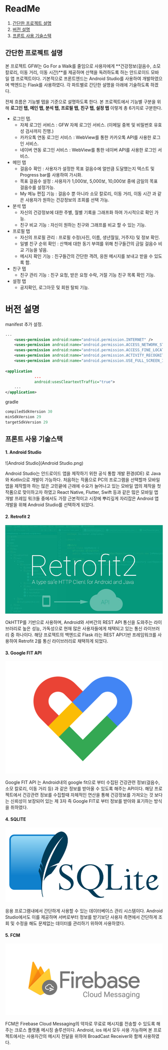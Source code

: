 # ReadMe

1. [간단한 프로젝트 설명](#간단한-프로젝트-설명)
2. [버전 설명](#버전-설명)
3. [프론트 사용 기술스택](#프론트-사용-기술스택)



## 간단한 프로젝트 설명

본 프로젝트 GFW는 Go For a Walk를 줄임으로 사용자에게 **건강정보(걸음수, 소모 칼로리, 이동 거리, 이동 시간)**를 제공하며 산책을 독려하도록 하는 안드로이드 모바일 앱 프로젝트이다. 기본적으로 프론트엔드는 Android Studio를 사용하여 개발하였으며 백엔드는 Flask를 사용하였다. 각 파트별로 간단한 설명을 아래에 기술하도록 하겠다.



전체 흐름은 기능별 탭을 기준으로 설명하도록 한다. 본 프로젝트에서 기능별 구분을 위해 **로그인 탭, 메인 탭, 분석 탭, 프로필 탭, 친구 탭, 설정 탭** 이렇게 총 6가지로 구분한다.

* 로그인 탭.
  * 자체 로그인 서비스 : GFW 자체 로그인 서비스. (이메일 중복 및 비밀번호 유효성 검사까지 진행.)
  * 카카오톡 연동 로그인 서비스 : WebView를 통한 카카오톡 API를 사용한 로그인 서비스.
  * 네이버 연동 로그인 서비스 : WebView를 통한 네이버 API를 사용한 로그인 서비스.
* 메인 탭
  * 걸음수 확인 : 사용자가 설정한 목표 걸음수에 얼만큼 도달했는지 텍스트 및 Progress bar를 사용하여 가시화.
  * 목표 걸음수 설정 : 사용자가 1,000보, 5,000보, 10,000보 중에 금일의 목표 걸음수를 설정가능.
  * My 메뉴 편집 기능 : 걸음수 뿐 아니라 소모 칼로리, 이동 거리, 이동 시간 과 같은 사용자가 원하는 건강정보의 조회를 선택 가능.
* 분석 탭
  * 자신의 건강정보에 대한 주별, 월별 기록을 그래프화 하여 가시적으로 확인 가능.
  * 친구 비교 기능 : 자신이 원하는 친구와 그래프를 비교 할 수 있는 기능.
* 프로필 탭
  * 자신의 프로필 관리 : 프로필 수정(사진, 이름, 생년월일, 거주지) 및 정보 확인.
  * 일별 친구 순위 확인 : 산책에 대한 동기 부여를 위해 친구들간의 금일 걸음수 비교 기능을 넣음.
  * 메시지 확인 기능 : 친구들간의 간단한 격려, 응원 메시지를 보내고 받을 수 있도록 함.
* 친구 탭
  * 친구 관리 기능 : 친구 요청, 받은 요청 수락, 거절 기능 친구 목록 확인 기능.
* 설정 탭
  * 공지확인, 로그아웃 및 회원 탈퇴 기능.



# 버전 설명

manifest 추가 설정.

```xml
...
	<uses-permission android:name="android.permission.INTERNET" />
    <uses-permission android:name="android.permission.ACCESS_NETWORK_STATE" />
    <uses-permission android:name="android.permission.ACCESS_FINE_LOCATION" />
    <uses-permission android:name="android.permission.ACTIVITY_RECOGNITION" />
    <uses-permission android:name="android.permission.USE_FULL_SCREEN_INTENT" />

<application
             ...
             android:usesCleartextTraffic="true">
    ...
</application>
```



gradle

```groovy
compiledSdkVersion 30
minSdkVersion 29
targetSdkVersion 29
```



## 프론트 사용 기술스택



#### 1. Android Studio

![Android Studio](Android Studio.png)

Android Studio는 안드로이드 앱을 제작하기 위한 공식 통합 개발 환경(IDE) 로 Java와 Kotlin으로 개발이 가능하다. 처음하는 작품으로 PC의 프로그램을 선택할까 모바일 앱을 제작할까 하는 많은 고민끝에 근래에 수요가 늘어나고 있는 모바일 앱의 제작을 첫 작품으로 맞이하고자 하였고 React Native, Flutter, Swift 등과 같은 많은 모바일 앱 개발 프레임 워크들 중에서도 가장 근본적이고 시장에 뿌리깊게 자리잡은 Android 앱 개발을 위해 Android Studio를 선택하게 되었다.

#### 2. Retrofit 2

![Retrofit2](Retrofit2.png)

OkHTTP를 기반으로 사용하며, Android와 서버간의 REST API 통신을 도와주는 라이브러리로 높은 성능, 가독성으로 현재 많은 사용자들에게 채택되고 있는 통신 라이브러리 중 하나이다. 해당 프로젝트의 백엔드로 Flask 라는 REST API기반 프레임워크를 사용하여 Retrofit 2를 통신 라이브러리로 채택하게 되었다.

#### 3. Google FIT API

![GoogleFIT](GoogleFIT.png)

Google FIT API 는 Android내의 google fit으로 부터 수집된 건강관련 정보(걸음수, 소모 칼로리, 이동 거리 등) 과 같은 정보를 받아올 수 있도록 해주는 API이다. 해당 프로젝트에서 건강관련 정보를 수집할때 자체적인 연산을 통해 건강정보를 가져오는 것 보다는 신뢰성이 보장되어 있는 제 3자 즉 Google FIT로 부터 정보를 받아와 표기하는 방식을 취하였다.

#### 4. SQLITE

![SQLite](SQLite.png)

응용 프로그램내에서 간단하게 사용할 수 있는 데이터베이스 관리 시스템이다. Android Studio에서도 이를 제공하며 서버로부터 정보를 받기보단 사용자 측면에서 간단하게 조회 및 수정을 해도 문제없는 데이터를 관리하기 위하여 사용하였다.

#### 5. FCM 

![fcm](fcm.png)

FCM은 Firebase Cloud Messaging의 약자로 무료로 메시지를 전송할 수 있도록 해주는 크로스 플랫폼 메시징 솔루션이다. Android, ios 에서 모두 사용 가능하며 본 프로젝트에서는 사용자간의 메시지 전달을 위하여 BroadCast Receiver와 함께 사용하였다.





